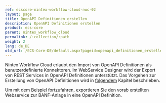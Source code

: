 ```yaml
---
ref: ecscore-nintex-workflow-cloud-nwc-02
layout: page
title: OpenAPI Definitionen erstellen
description: OpenAPI Definitionen erstellen
product: ecs-core
parent: nintex_workflow_cloud
permalink: /:collection/:path
weight: 2
lang: de_DE
old_url: /ECS-Core-DE/default.aspx?pageid=openapi_definitionen_erstellen
---
```


Nintex Workflow Cloud erlaubt den Import von OpenAPI Definitionen als benutzerdefinierte Konnektoren. Im WebService Designer wird der Export von REST Services in OpenAPI Definitionen unterstützt. Das Vorgehen zur Erstellung von OpenAPI Definitionen wird in [folgendem](../../webservices/openapi_definitionen) Kapitel beschrieben.  

Um mit dem Beispiel fortzufahren, exportieren Sie den vorab erstellten Webservice zur BANF-Anlage in eine OpenAPI Definition. 


